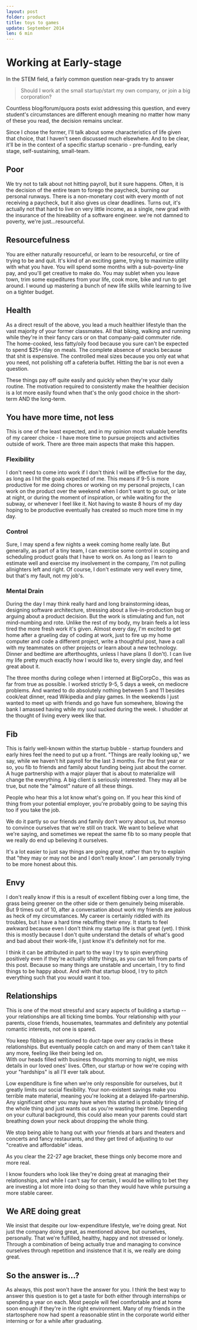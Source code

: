 ```yaml
---
layout: post
folder: product
title: toys to games
update: September 2014
len: 6 min
---
```

# Working at Early-stage

In the STEM field, a fairly common question near-grads try to answer

> Should I work at the small startup/start my own company, or join a big corporation?

Countless blog/forum/quora posts exist addressing this question, and every student's circumstances are different enough meaning no matter how many of these you read, the decision remains unclear.

Since I chose the former, I'll talk about some characteristics of life given that choice, that I haven't seen discussed much elsewhere. And to be clear, it'll be in the context of a specific startup scenario - pre-funding, early stage, self-sustaining, small-team.

## Poor
We try not to talk about not hitting payroll, but it sure happens. Often, it is the decision of the entire team to forego the paycheck, burning our personal runways. There is a non-monetary cost with every month of not receiving a paycheck, but it also gives us clear deadlines. Turns out, it's actually not that hard to live on very little income, as a single, new grad with the insurance of the hireability of a software engineer. we're not damned to poverty, we're just...resourceful.

## Resourcefulness
You are either naturally resourceful, or learn to be resourceful, or tire of trying to be and quit. It's kind of an exciting game, trying to maximize utility with what you have. You will spend some months with a sub-poverty-line pay, and you'll get creative to make do. You may sublet when you leave town, trim some expeditures from your life, cook more, bike and run to get around. I wound up mastering a bunch of new life skills while learning to live on a tighter budget.

## Health
As a direct result of the above, you lead a much healthier lifestyle than the vast majority of your former classmates. All that biking, walking and running while they're in their fancy cars or on that company-paid commuter ride. The home-cooked, less fatty/oily food because you sure can't be expected to spend $25+/day on meals. The complete absence of snacks because that shit is expensive. The controlled meal sizes because you only eat what you need, not polishing off a cafeteria buffet. Hitting the bar is not even a question.

These things pay off quite easily and quickly when they're your daily routine. The motivation required to consistently make the healthier decision is a lot more easily found when that's the only good choice in the short-term AND the long-term.


## You have more time, not less
This is one of the least expected, and in my opinion most valuable benefits of my career choice - I have more time to pursue projects and activities outside of work. There are three main aspects that make this happen. 

### Flexibility
I don't need to come into work if I don't think I will be effective for the day, as long as I hit the goals expected of me. This means if 9-5 is more productive for me doing chores or working on my personal projects, I can work on the product over the weekend when I don't want to go out, or late at night, or during the moment of inspiration, or while waiting for the subway, or whenever I feel like it. Not having to waste 8 hours of my day hoping to be productive eventually has created so much more time in my day.

### Control
Sure, I may spend a few nights a week coming home really late. But generally, as part of a tiny team, I can exercise some control in scoping and scheduling product goals that I have to work on. As long as I learn to estimate well and exercise my involvement in the company, I'm not pulling allnighters left and right. Of course, I don't estimate very well every time, but that's my fault, not my job's.

### Mental Drain
During the day I may think really hard and long brainstorming ideas, designing software architecture, stressing about a live-in-production bug or arguing about a product decision. But the work is stimulating and fun, not mind-numbing and rote. Unlike the rest of my body, my brain feels a lot less tired the more fresh work it's given. Almost every day, I'm excited to get home after a grueling day of coding at work, just to fire up my home computer and code a different project, write a thoughtful post, have a call with my teammates on other projects or learn about a new technology. Dinner and bedtime are afterthoughts, unless I have plans (I don't). I can live my life pretty much exactly how I would like to, every single day, and feel great about it. 

The three months during college when I interned at BigCorpCo., this was as far from true as possible. I worked strictly 9-5, 5 days a week, on mediocre problems. And wanted to do absolutely nothing between 5 and 11 besides cook/eat dinner, read Wikipedia and play games. In the weekends I just wanted to meet up with friends and go have fun somewhere, blowing the bank I amassed having while my soul sucked during the week. I shudder at the thought of living every week like that.

## Fib
This is fairly well-known within the startup bubble - startup founders and early hires feel the need to put up a front. "Things are really looking up," we say, while we haven't hit payroll for the last 3 months. For the first year or so, you fib to friends and family about funding being just about the corner. A huge partnership with a major player that is about to materialize will change the everything. A big client is seriously interested. They may all be true, but note the "almost" nature of all these things. 

People who hear this a lot know what's going on. If you hear this kind of thing from your potential employer, you're probably going to be saying this too if you take the job.

We do it partly so our friends and family don't worry about us, but moreso to convince ourselves that we're still on track. We want to believe what we're saying, and sometimes we repeat the same fib to so many people that we really do end up believing it ourselves.

It's a lot easier to just say things are going great, rather than try to explain that "they may or may not be and I don't really know". I am personally trying to be more honest about this.

## Envy
I don't really know if this is a result of excellent fibbing over a long time, the grass being greener on the other side or them genuinely being miserable. But 9 times out of 10, after a conversation about work my friends are jealous as heck of my circumstances. My career is certainly riddled with its troubles, but I have a hard time rebuffing their envy. It starts to feel awkward because even I don't think my startup life is that great (yet). I think this is mostly because I don't quite understand the details of what's good and bad about their work-life, I just know it's definitely not for me.

I think it can be attributed in part to the way I try to spin everything positively even if they're actually shitty things, as you can tell from parts of this post. Because so many things are unstable and uncertain, I try to find things to be happy about. And with that startup blood, I try to pitch everything such that you would want it too.

## Relationships
This is one of the most stressful and scary aspects of building a startup -- your relationships are all ticking time bombs. Your relationship with your parents, close friends, housemates, teammates and definitely any potential romantic interests, not one is spared. 

You keep fibbing as mentioned to duct-tape over any cracks in these relationships. But eventually people catch on and many of them can't take it any more, feeling like their being led on.   
With our heads filled with business thoughts morning to night, we miss details in our loved ones' lives. Often, our startup or how we're coping with your "hardships" is all I'll ever talk about.

Low expenditure is fine when we're only responsible for ourselves, but it greatly limits our social flexibility. Your non-existent savings make you terrible mate material, meaning you're looking at a delayed life-partnership. Any significant other you may have when this started is probably tiring of the whole thing and just wants out as you're wasting their time.   Depending on your cultural background, this could also mean your parents could start breathing down your neck about dropping the whole thing.  

We stop being able to hang out with your friends at bars and theaters and concerts and fancy restaurants, and they get tired of adjusting to our "creative and affordable" ideas.

As you clear the 22-27 age bracket, these things only become more and more real.

I know founders who look like they're doing great at managing their relationships, and while I can't say for certain, I would be willing to bet they are investing a lot more into doing so than they would have while pursuing a more stable career.

## We ARE doing great
We insist that despite our low-expenditure lifestyle, we're doing great. Not just the company doing great, as mentioned above, but ourselves, personally. That we're fulfilled, healthy, happy and not stressed or lonely. Through a combination of being actually true and managing to convince ourselves through repetition and insistence that it is, we really are doing great.

## So the answer is...?
As always, this post won't have the answer for you. I think the best way to answer this question is to get a taste for both either through internships or spending a year on each. Most people will feel comfortable and at home soon enough if they're in the right environment. Many of my friends in the startosphere now had spent a reasonable stint in the corporate world either interning or for a while after graduating.








